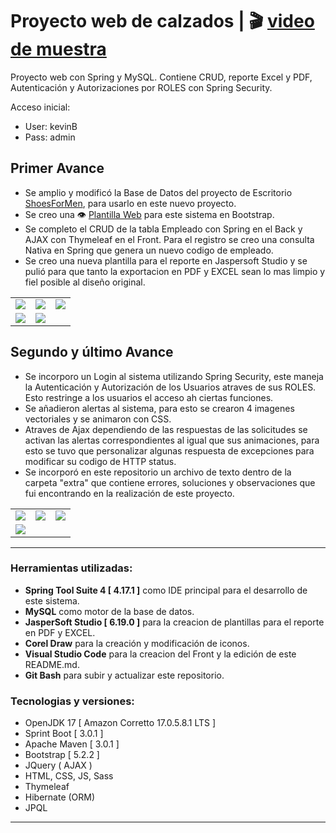 # Proyecto web de calzados | :clapper: [video de muestra][video_url]
Proyecto web con Spring y MySQL. Contiene CRUD, reporte Excel y PDF, Autenticación y Autorizaciones por ROLES con Spring Security.

[video_url]: https://youtu.be/luCPzEpEAzU

Acceso inicial:
- User: kevinB
- Pass: admin

## Primer Avance
- Se amplio y modificó la Base de Datos del proyecto de Escritorio [ShoesForMen][proyecto], para usarlo en este nuevo proyecto.
- Se creo una :eye: [Plantilla Web][plantilla] para este sistema en Bootstrap.
- Se completo el CRUD de la tabla Empleado con Spring en el Back y AJAX con Thymeleaf en el Front. Para el registro se creo una consulta Nativa en Spring que genera un nuevo codigo de empleado.
- Se creo una nueva plantilla para el reporte en Jaspersoft Studio y se pulió para que tanto la exportacion en PDF y EXCEL sean lo mas limpio y fiel posible al diseño original.

|  |  |  |
| :-------------: |:-------------:| :-----:|
| ![][img_1] | ![][img_2] | ![][img_3] |
| ![][img_4] | ![][img_5] | |   

[img_1]: ./screenshot/imagen_1.png
[img_2]: ./screenshot/imagen_2.png
[img_3]: ./screenshot/imagen_3.png
[img_4]: ./screenshot/imagen_4.png
[img_5]: ./screenshot/imagen_5.png

## Segundo y último Avance
- Se incorporo un Login al sistema utilizando Spring Security, este maneja la Autenticación y Autorización de los Usuarios atraves de sus ROLES. Esto restringe a los usuarios el acceso ah ciertas funciones.
- Se añadieron alertas al sistema, para esto se crearon 4 imagenes vectoriales y se animaron con CSS.
- Atraves de Ajax dependiendo de las respuestas de las solicitudes se activan las alertas correspondientes al igual que sus animaciones, para esto se tuvo que personalizar algunas respuesta de excepciones para modificar su codigo de HTTP status.
- Se incorporó en este repositorio un archivo de texto dentro de la carpeta "extra" que contiene errores, soluciones y observaciones que fui encontrando en la realización de este proyecto.

|  |  |  |
| :-------------: |:-------------:| :-----:|
| ![][img_6] | ![][img_7] | ![][img_8] |
| ![][img_9] |            |            |

[img_6]: ./screenshot/imagen_6.png
[img_7]: ./screenshot/imagen_7.png
[img_8]: ./screenshot/imagen_8.png
[img_9]: ./screenshot/imagen_9.gif

---


### Herramientas utilizadas:
- **Spring Tool Suite 4 [ 4.17.1 ]** como IDE principal para el desarrollo de este sistema.
- **MySQL** como motor de la base de datos.
- **JasperSoft Studio [ 6.19.0 ]** para la creacion de plantillas para el reporte en PDF y EXCEL.
- **Corel Draw** para la creación y modificación de iconos.
- **Visual Studio Code** para la creacion del Front y la edición de este README.md.
- **Git Bash** para subir y actualizar este repositorio.

### Tecnologias y versiones:
- OpenJDK 17 [ Amazon Corretto 17.0.5.8.1 LTS ]
- Sprint Boot [ 3.0.1 ] 
- Apache Maven [ 3.0.1 ]
- Bootstrap [ 5.2.2 ]
- JQuery ( AJAX )
- HTML, CSS, JS, Sass
- Thymeleaf
- Hibernate (ORM)
- JPQL
---

[proyecto]: https://github.com/paledot01/Sistema_Ventas_JavaSE_MySQL
[plantilla]: https://paledot02.github.io/Frontend_Exercise_02/

